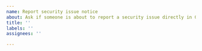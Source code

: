 ```yaml
---
name: Report security issue notice
about: Ask if someone is about to report a security issue directly in GitHub
title: ''
labels: ''
assignees: ''

---
```


<!--
For urgent operational issues, please contact AWS Support directly.
https://aws.amazon.com/premiumsupport/

If you think you’ve found a potential security issue, please do not post it in the Issues.  Instead, please follow the instructions at https://aws.amazon.com/security/vulnerability-reporting/) or email AWS security directly at aws-security@amazon.com.
-->
